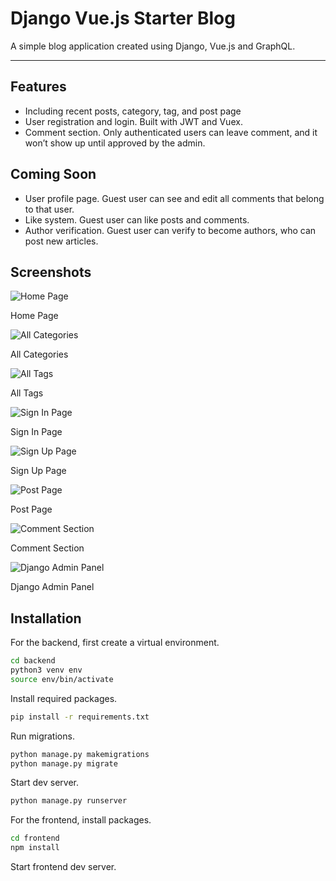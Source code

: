 # Django Vue.js Starter Blog

A simple blog application created using Django, Vue.js and GraphQL.

---

## Features

- Including recent posts, category, tag, and post page
- User registration and login. Built with JWT and Vuex.
- Comment section. Only authenticated users can leave comment, and it won’t show up until approved by the admin.

## Coming Soon

- User profile page. Guest user can see and edit all comments that belong to that user.
- Like system. Guest user can like posts and comments.
- Author verification. Guest user can verify to become authors, who can post new articles.

## Screenshots

![Home Page](https://s3-us-west-2.amazonaws.com/secure.notion-static.com/b55a2516-5a05-4a5f-8946-88307f38a52b/Screen_Shot_2022-02-13_at_7.13.52_PM.png)

Home Page

![All Categories](https://s3-us-west-2.amazonaws.com/secure.notion-static.com/dce12120-4ff6-4eba-8348-8b5826c0ac66/Screen_Shot_2022-02-13_at_7.14.07_PM.png)

All Categories

![All Tags](https://s3-us-west-2.amazonaws.com/secure.notion-static.com/23faa61e-20ef-47b4-8370-28e3d5b3e740/Screen_Shot_2022-02-13_at_7.14.20_PM.png)

All Tags

![Sign In Page](https://s3-us-west-2.amazonaws.com/secure.notion-static.com/dd1495f0-cb49-4805-ac9c-4ad309251c86/Screen_Shot_2022-02-13_at_7.14.34_PM.png)

Sign In Page

![Sign Up Page](https://s3-us-west-2.amazonaws.com/secure.notion-static.com/0842548b-29a4-450c-94bc-8f76291d6cca/Screen_Shot_2022-02-13_at_7.14.43_PM.png)

Sign Up Page

![Post Page](https://s3-us-west-2.amazonaws.com/secure.notion-static.com/70daac8c-b7d6-482c-9566-4585c5982059/Screen_Shot_2022-02-13_at_7.15.33_PM.png)

Post Page

![Comment Section](https://s3-us-west-2.amazonaws.com/secure.notion-static.com/b6ec656b-9eda-4a53-b4b7-3f78362d5734/Screen_Shot_2022-02-13_at_7.15.21_PM.png)

Comment Section

![Django Admin Panel](https://s3-us-west-2.amazonaws.com/secure.notion-static.com/2bb1c1d1-7280-45b2-9d29-a0673d478e68/Screen_Shot_2022-02-13_at_7.31.47_PM.png)

Django Admin Panel

## Installation

For the backend, first create a virtual environment.

```bash
cd backend
python3 venv env
source env/bin/activate
```

Install required packages.

```bash
pip install -r requirements.txt
```

Run migrations.

```bash
python manage.py makemigrations
python manage.py migrate
```

Start dev server.

```bash
python manage.py runserver
```

For the frontend, install packages.

```bash
cd frontend
npm install
```

Start frontend dev server.